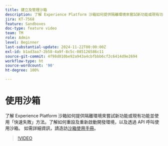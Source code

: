 ```yaml
---
title: 建立及管理沙箱
description: 了解 Experience Platform 沙箱如何提供隔離環境來嘗試新功能或現有功能並使用快速失敗方法。了解如何重設及重新啟動開發環境，以及透過 API 呼叫使用沙箱。
jira: KT-7568
feature: Sandboxes
doc-type: feature video
team: TM
role: Admin
level: Beginner
last-substantial-update: 2024-11-22T00:00:00Z
exl-id: b1ad3aa7-2b58-4a9f-8c5c-085126586c11
source-git-commit: 4f98d810be92a943a4cbfbbb6cf2c6414d9e2694
workflow-type: ht
source-wordcount: '90'
ht-degree: 100%

---
```


# 使用沙箱

了解 Experience Platform 沙箱如何提供隔離環境來嘗試新功能或現有功能並使用「快速失敗」方法。了解如何重設及重新啟動開發環境，以及透過 API 呼叫使用沙箱。 如需詳細資訊，請造訪[沙箱使用手冊](https://experienceleague.adobe.com/docs/experience-platform/sandbox/home.html?lang=zh-Hant)。

>[!VIDEO](https://video.tv.adobe.com/v/29838/?learn=on)

